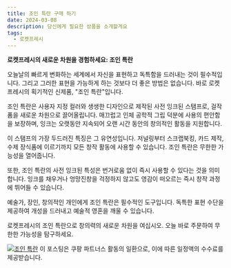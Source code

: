 ```yaml
---
title: 조인 특란 구매 하기
date: 2024-03-08
description: 당신에게 필요한 상품을 소개할게요
tags:
  - 로켓프레시
---
```

**로켓프레시의 새로운 차원을 경험하세요: 조인 특란**

오늘날의 빠르게 변화하는 세계에서 자신을 표현하고 독특함을 드러내는 것이 필수적입니다. 그리고 그러한 표현을 가능하게 하는 것보다 더 좋은 방법은 없습니다. 바로 로켓프레시의 획기적인 신제품, "조인 특란"입니다.

조인 특란은 사용자 지정 컬러와 생생한 디자인으로 제작된 사전 잉크된 스탬프로, 걸작품을 새로운 차원으로 끌어올립니다. 매끄럽고 인체 공학적 그립 덕분에 사용의 편안함을 보장하며, 잉크는 오랫동안 지속되어 오랜 시간 동안의 창의적인 활동을 지원합니다.

이 스탬프의 가장 두드러진 특징은 그 유연성입니다. 저널링부터 스크랩북킹, 카드 제작, 수제 장식품에 이르기까지 모든 창작 활동에 사용할 수 있습니다. 조인 특란은 무한한 가능성을 열어줍니다.

또한, 조인 특란의 사전 잉크된 특성은 번거로움 없이 즉시 사용할 수 있다는 것을 의미합니다. 잉크를 채우거나 엉망진창을 걱정하지 않고도 영감이 떠오르는 즉시 창작 과정에 뛰어들 수 있습니다.

예술가, 장인, 창의적인 개인에게 조인 특란은 필수적인 도구입니다. 독특한 표현 수단을 제공하여 개성을 드러내고 예술적 영혼을 깨울 수 있습니다.

로켓프레시의 조인 특란으로 창의력의 새로운 차원을 여십시오. 오늘 바로 주문하여 무한한 가능성을 탐구하세요.


[![조인 특란](https://i.imgur.com/81F7uro.png#center)](https://link.coupang.com/re/AFFSDP?lptag=AF5033054&pageKey=7133258423&itemId=17891950946&vendorItemId=85054858666&traceid=V0-153-95b6e785d2edb8f0&requestid=20240308183654529314759836&token=31850C%7CMIXED)
이 포스팅은 쿠팡 파트너스 활동의 일환으로, 이에 따른 일정액의 수수료를 제공받습니다.


